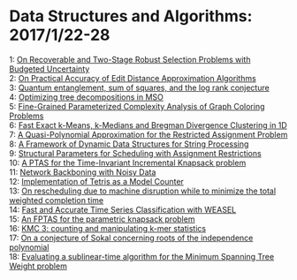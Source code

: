 # Data Structures and Algorithms: 2017/1/22-28  
1: [On Recoverable and Two-Stage Robust Selection Problems with Budgeted  Uncertainty](https://doi.org/10.48550/arXiv.1701.06064)  
2: [On Practical Accuracy of Edit Distance Approximation Algorithms](https://doi.org/10.48550/arXiv.1701.06134)  
3: [Quantum entanglement, sum of squares, and the log rank conjecture](https://doi.org/10.48550/arXiv.1701.06321)  
4: [Optimizing tree decompositions in MSO](https://doi.org/10.48550/arXiv.1701.06937)  
5: [Fine-Grained Parameterized Complexity Analysis of Graph Coloring  Problems](https://doi.org/10.48550/arXiv.1701.06985)  
6: [Fast Exact k-Means, k-Medians and Bregman Divergence Clustering in 1D](https://doi.org/10.48550/arXiv.1701.07204)  
7: [A Quasi-Polynomial Approximation for the Restricted Assignment Problem](https://doi.org/10.48550/arXiv.1701.07208)  
8: [A Framework of Dynamic Data Structures for String Processing](https://doi.org/10.48550/arXiv.1701.07238)  
9: [Structural Parameters for Scheduling with Assignment Restrictions](https://doi.org/10.48550/arXiv.1701.07242)  
10: [A PTAS for the Time-Invariant Incremental Knapsack problem](https://doi.org/10.48550/arXiv.1701.07299)  
11: [Network Backboning with Noisy Data](https://doi.org/10.48550/arXiv.1701.07336)  
12: [Implementation of Tetris as a Model Counter](https://doi.org/10.48550/arXiv.1701.07473)  
13: [On rescheduling due to machine disruption while to minimize the total  weighted completion time](https://doi.org/10.48550/arXiv.1701.07498)  
14: [Fast and Accurate Time Series Classification with WEASEL](https://doi.org/10.48550/arXiv.1701.07681)  
15: [An FPTAS for the parametric knapsack problem](https://doi.org/10.48550/arXiv.1701.07822)  
16: [KMC 3: counting and manipulating k-mer statistics](https://doi.org/10.48550/arXiv.1701.08022)  
17: [On a conjecture of Sokal concerning roots of the independence polynomial](https://doi.org/10.48550/arXiv.1701.08049)  
18: [Evaluating a sublinear-time algorithm for the Minimum Spanning Tree  Weight problem](https://doi.org/10.48550/arXiv.1701.08128)  